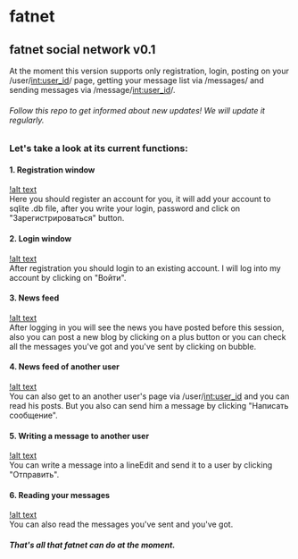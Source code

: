 # fatnet
## fatnet social network v0.1
At the moment this version supports only registration, login, posting on your /user/<int:user_id>/ page, getting your message list via /messages/ and sending messages via /message/<int:user_id>/.
###### Follow this repo to get informed about new updates! We will update it regularly.
### Let's take a look at its current functions:
#### 1. Registration window
[!alt text](https://pp.userapi.com/c855228/v855228650/41b/PheKDxiPRpY.jpg) <br />
Here you should register an account for you, it will add your account to sqlite .db file, after you write your login, password and click on "Зарегистрироваться" button.
#### 2. Login window
[!alt text](https://pp.userapi.com/c855228/v855228650/438/-B1tnkNZuTY.jpg) <br />
After registration you should login to an existing account. I will log into my account by clicking on "Войти".
#### 3. News feed
[!alt text](https://pp.userapi.com/c855228/v855228650/44c/LBUdSs7Zung.jpg) <br />
After logging in you will see the news you have posted before this session, also you can post a new blog by clicking on a plus button or you can check all the messages you've got and you've sent by clicking on bubble.
#### 4. News feed of another user
[!alt text](https://pp.userapi.com/c855228/v855228650/467/rUckZA9RRZg.jpg) <br />
You can also get to an another user's page via /user/<int:user_id> and you can read his posts. But you also can send him a message by clicking "Написать сообщение".
#### 5. Writing a message to another user
[!alt text](https://pp.userapi.com/c855228/v855228650/484/zs-tPK48-40.jpg) <br />
You can write a message into a lineEdit and send it to a user by clicking "Отправить".
#### 6. Reading your messages
[!alt text](https://pp.userapi.com/c855228/v855228650/48e/PGb-7SRg77k.jpg) <br />
You can also read the messages you've sent and you've got.
##### That's all that fatnet can do at the moment.
